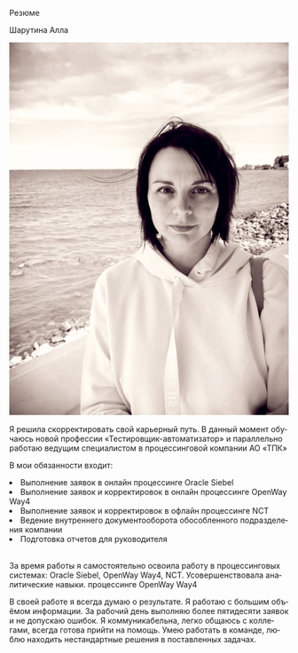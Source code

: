 <html>

<head>
 <meta charset="utf-8">
 <p>Резюме</p>

</head>

<body lang=RU>

<p>Шарутина Алла</p>
 <img src="https://github.com/AllaSharutina/Resume/raw/main/%D0%A4%D0%BE%D1%82%D0%BE%20%D0%B4%D0%BB%D1%8F%20%D1%80%D0%B5%D0%B7%D1%8E%D0%BC%D0%B5.jpg" alt="фото">
 

<p>Я решила скорректировать свой карьерный путь. В данный момент обучаюсь новой профессии «Тестировщик-автоматизатор» и параллельно работаю ведущим специалистом в процессинговой компании АО «ТПК»</p>
 <p>В мои обязанности входит:</p>
 <li>Выполнение заявок в онлайн процессинге Oracle Siebel</li>
<li>Выполнение заявок и корректировок в онлайн процессинге OpenWay Way4</li>
<li>Выполнение заявок и корректировок в офлайн процессинге NCT</li>
<li>Ведение внутреннего документооборота обособленного подразделения компании</li>
<li>Подготовка отчетов для руководителя</li><br>

<p>За время работы я самостоятельно освоила работу в процессинговых системах: Oracle Siebel, OpenWay Way4, NCT. Усовершенствовала аналитические навыки.
процессинге OpenWay Way4</p>
<p>В своей работе я всегда думаю о результате. Я работаю с большим объёмом информации. За рабочий день выполняю более пятидесяти заявок и не допускаю ошибок. Я коммуникабельна, легко общаюсь с коллегами, всегда готова прийти на помощь. Умею работать в команде, люблю находить нестандартные решения в поставленных задачах.</p>


<p class=MsoNormal>&nbsp;</p>

</div>

</body>

</html>
